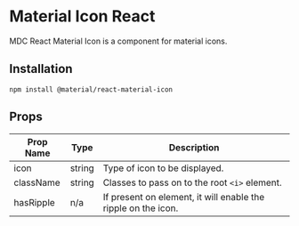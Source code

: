 # Material Icon React

MDC React Material Icon is a component for material icons.

## Installation

```
npm install @material/react-material-icon
```

## Props

Prop Name | Type | Description
--- | --- | ---
icon | string | Type of icon to be displayed.
className | string | Classes to pass on to the root `<i>` element.
hasRipple | n/a | If present on element, it will enable the ripple on the icon.
